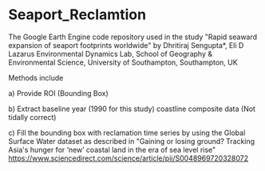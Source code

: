 # Seaport_Reclamtion
The Google Earth Engine code repository used in the study "Rapid seaward expansion of seaport footprints worldwide" by Dhritiraj Sengupta*, Eli D Lazarus
Environmental Dynamics Lab, School of Geography & Environmental Science, University of Southampton, Southampton, UK

Methods include 

a) Provide ROI (Bounding Box) 

b) Extract baseline year (1990 for this study) coastline composite data (Not tidally correct) 

c) Fill the bounding box with reclamation time series by using the Global Surface Water dataset as described in "Gaining or losing ground? Tracking Asia's hunger for ‘new’ coastal land in the era of sea level rise" 
https://www.sciencedirect.com/science/article/pii/S0048969720328072 


